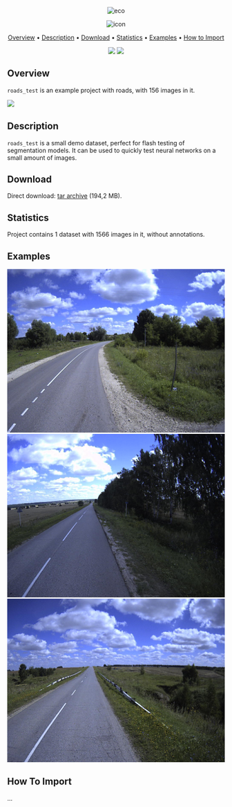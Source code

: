 
<div align="center" markdown> 

![eco](https://i.imgur.com/UdBujFN.png) 

![icon]() 

<p align="center">

  <a href="#overview">Overview</a> •
  <a href="#description">Description</a> •
  <a href="#download">Download</a> •
  <a href="#statistics">Statistics</a> •
  <a href="#examples">Examples</a> •
  <a href="#how-to-import">How to Import</a> 
</p>

[![](https://img.shields.io/badge/slack-chat-green.svg?logo=slack)](https://supervise.ly/slack)
[![](https://img.shields.io/docker/v/supervisely-ecosystem/roads-test)](https://github.com/supervisely-ecosystem/roads-test)
</div>



## Overview 

 `roads_test` is an example project with roads, with 156 images in it. 

![](https://i.imgur.com/1bd7qXC.jpg)

## Description 

`roads_test` is a small demo dataset, perfect for flash testing of segmentation models. It can be used to quickly test neural networks on a small amount of images.

## Download

Direct download: [tar archive](https://cloud.enterprise.deepsystems.io/s/8WEI4I55nhCKj1I/download) (194,2 MB).

## Statistics

Project contains 1 dataset with 1566 images in it, without annotations. 

## Examples

![](https://github.com/supervisely-ecosystem/roads-test/raw/master/project/ds1/img/00001658.png) ![](https://github.com/supervisely-ecosystem/roads-test/raw/master/project/ds1/img/00000944.png) ![](https://github.com/supervisely-ecosystem/roads-test/raw/master/project/ds1/img/00000264.png)

## How To Import

...
